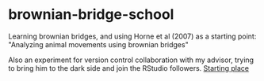 # brownian-bridge-school
Learning brownian bridges, and using Horne et al (2007) as a starting point: "Analyzing animal movements using brownian bridges"

Also an experiment for version control collaboration with my advisor, trying to bring him to the dark side and join the RStudio followers. [Starting place](https://happygitwithr.com/connect-intro.html)

